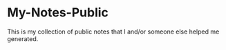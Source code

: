 # My-Notes-Public
This is my collection of public notes that I and/or someone else helped me generated.